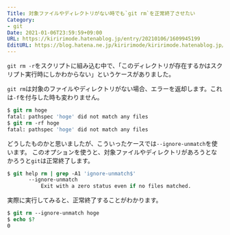 ```yaml
---
Title: 対象ファイルやディレクトリがない時でも`git rm`を正常終了させたい
Category:
- git
Date: 2021-01-06T23:59:59+09:00
URL: https://kiririmode.hatenablog.jp/entry/20210106/1609945199
EditURL: https://blog.hatena.ne.jp/kiririmode/kiririmode.hatenablog.jp/atom/entry/26006613675131819
---
```


`git rm -r`をスクリプトに組み込む中で、「このディレクトリが存在するかはスクリプト実行時にしかわからない」というケースがありました。

`git rm`は対象のファイルやディレクトリがない場合、エラーを返却します。これは`-f`を付与した時も変わりません。

```tcsh
$ git rm hoge
fatal: pathspec 'hoge' did not match any files
$ git rm -rf hoge
fatal: pathspec 'hoge' did not match any files
```

どうしたものかと思いましたが、こういったケースでは`--ignore-unmatch`を使います。
このオプションを使うと、対象ファイルやディレクトリがあろうとなかろうと`git`は正常終了します。

```tcsh
$ git help rm | grep -A1 'ignore-unmatch$'
       --ignore-unmatch
           Exit with a zero status even if no files matched.
```

実際に実行してみると、正常終了することがわかります。

```tcsh
$ git rm --ignore-unmatch hoge
$ echo $?
0
```
